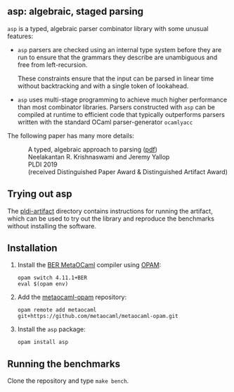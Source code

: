 ## asp: algebraic, staged parsing

`asp` is a typed, algebraic parser combinator library with some unusual features:

  * `asp` parsers are checked using an internal type system before they are
    run to ensure that the grammars they describe are unambiguous and
    free from left-recursion.

    These constraints ensure that the input can be parsed in linear
    time without backtracking and with a single token of lookahead.

  * `asp` uses multi-stage programming to achieve much higher
    performance than most combinator libraries.  Parsers constructed
    with `asp` can be compiled at runtime to efficient code that
    typically outperforms parsers written with the standard OCaml
    parser-generator `ocamlyacc`
    
The following paper has many more details:

&nbsp;&nbsp;&nbsp;&nbsp;&nbsp;&nbsp;&nbsp;&nbsp;&nbsp;&nbsp;&nbsp;&nbsp;A typed, algebraic approach to parsing ([pdf][paper])  
&nbsp;&nbsp;&nbsp;&nbsp;&nbsp;&nbsp;&nbsp;&nbsp;&nbsp;&nbsp;&nbsp;&nbsp;Neelakantan R. Krishnaswami and Jeremy Yallop  
&nbsp;&nbsp;&nbsp;&nbsp;&nbsp;&nbsp;&nbsp;&nbsp;&nbsp;&nbsp;&nbsp;&nbsp;PLDI 2019  
&nbsp;&nbsp;&nbsp;&nbsp;&nbsp;&nbsp;&nbsp;&nbsp;&nbsp;&nbsp;&nbsp;&nbsp;(received Distinguished Paper Award &amp; Distinguished Artifact Award)

## Trying out asp

The [pldi-artifact](pldi-artifact) directory contains instructions for running the artifact, which can be used to try out the library and reproduce the benchmarks without installing the software.

## Installation

1. Install the [BER MetaOCaml][ber-metaocaml] compiler using [OPAM][opam]:

   ```
   opam switch 4.11.1+BER
   eval $(opam env)
   ```

2. Add the [metaocaml-opam][metaocaml-opam] repository:

   ```
   opam remote add metaocaml git+https://github.com/metaocaml/metaocaml-opam.git
   ```

3. Install the `asp` package:

   ```
   opam install asp
   ```


## Running the benchmarks

Clone the repository and type `make bench`.

[paper]: https://www.cl.cam.ac.uk/~jdy22/papers/a-typed-algebraic-approach-to-parsing.pdf
[opam]: https://opam.ocaml.org/
[letrec]: https://github.com/yallop/metaocaml-letrec
[ber-metaocaml]: http://okmij.org/ftp/ML/MetaOCaml.html
[metaocaml-opam]: https://github.com/metaocaml/metaocaml-opam/
